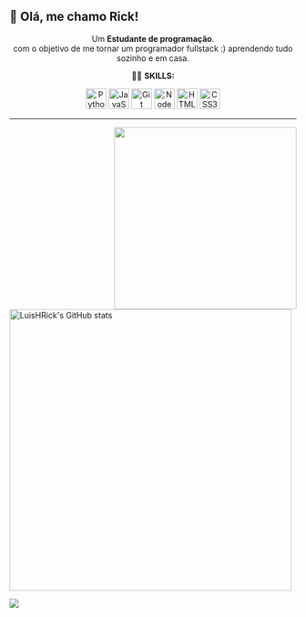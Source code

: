 ## 🤎 Olá, me chamo <strong>Rick!</strong>

<p align="center"> 
  Um <strong>Estudante de programação</strong>.<br> com o objetivo de me tornar um programador fullstack :)
  aprendendo tudo sozinho e em casa.
</p>



<p align="center">
  🐱‍💻 <strong>SKILLS:</strong> <p align="center">
<a href="https://www.python.org/" target="_blank" rel="noreferrer"><img src="https://raw.githubusercontent.com/danielcranney/readme-generator/main/public/icons/skills/python-colored.svg" width="36" height="36" alt="Python" /></a>
<a href="https://developer.mozilla.org/en-US/docs/Web/JavaScript" target="_blank" rel="noreferrer"><img src="https://raw.githubusercontent.com/danielcranney/readme-generator/main/public/icons/skills/javascript-colored.svg" width="36" height="36" alt="JavaScript" /></a>
<a href="https://git-scm.com/" target="_blank" rel="noreferrer"><img src="https://raw.githubusercontent.com/danielcranney/readme-generator/main/public/icons/skills/git-colored.svg" width="36" height="36" alt="Git" /></a>
<a href="https://nodejs.org/en/" target="_blank" rel="noreferrer"><img src="https://raw.githubusercontent.com/danielcranney/readme-generator/main/public/icons/skills/nodejs-colored.svg" width="36" height="36" alt="NodeJS" /></a>
<a href="https://developer.mozilla.org/en-US/docs/Glossary/HTML5" target="_blank" rel="noreferrer"><img src="https://raw.githubusercontent.com/danielcranney/readme-generator/main/public/icons/skills/html5-colored.svg" width="36" height="36" alt="HTML5" /></a>
<a href="https://www.w3.org/TR/CSS/#css" target="_blank" rel="noreferrer"><img src="https://raw.githubusercontent.com/danielcranney/readme-generator/main/public/icons/skills/css3-colored.svg" width="36" height="36" alt="CSS3" /></a>
                    
</p>
</p>


-----

<img src="https://media2.giphy.com/media/lP8xu5t2DLGG045H8F/giphy.gif?cid=790b7611444e7ddc9b17bd6021eaa63c4e697cf1c3b84a0b&rid=giphy.gif&ct=s" min-width="100px" max-width="320px" width="320px" align="right">
 
<a href="http://www.github.com/LuisHRick"><img src="https://github-readme-stats.vercel.app/api?username=LuisHRick&show_icons=true&hide=stars,&count_private=true&title_color=f97316&text_color=ffffff&icon_color=a855f7&bg_color=27272a&hide_border=true&show_icons=true" alt="LuisHRick's GitHub stats" align="center" width="495"  /></a>

<a href="http://www.github.com/LuisHRick"><img src="https://github-readme-streak-stats.herokuapp.com/?user=LuisHRick&stroke=ffffff&background=27272a&ring=f97316&fire=f97316&currStreakNum=ffffff&currStreakLabel=f97316&sideNums=ffffff&sideLabels=ffffff&dates=ffffff&hide_border=true" align="center" /></a>
